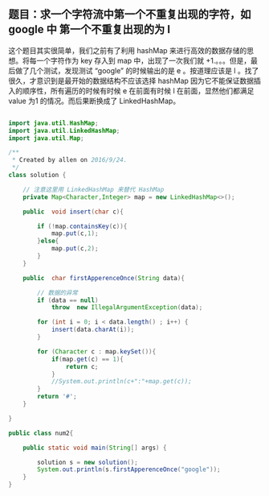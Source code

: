 ## 题目：求一个字符流中第一个不重复出现的字符，如 google 中 第一个不重复出现的为 l

这个题目其实很简单，我们之前有了利用 hashMap 来进行高效的数据存储的思想。将每一个字符作为 key 存入到 map 中，出现了一次我们就 +1.。。。但是，最后做了几个测试，发现测试 “google” 的时候输出的是 e 。按道理应该是 l 。找了很久，才意识到是最开始的数据结构不应该选择 hashMap 因为它不能保证数据插入的顺序性，所有遍历的时候有时候 e 在前面有时候 l 在前面，显然他们都满足 value 为1 的情况。而后果断换成了 LinkedHashMap。

```java

import java.util.HashMap;
import java.util.LinkedHashMap;
import java.util.Map;

/**
 * Created by allen on 2016/9/24.
 */
class solution {

    // 注意这里用 LinkedHashMap 来替代 HashMap
    private Map<Character,Integer> map = new LinkedHashMap<>();

    public  void insert(char c){

        if (!map.containsKey(c)){
            map.put(c,1);
        }else{
            map.put(c,2);
        }
    }

    public  char firstApperenceOnce(String data){

        // 数据的异常
        if (data == null)
            throw  new IllegalArgumentException(data);

        for (int i = 0; i < data.length() ; i++) {
            insert(data.charAt(i));
        }

        for (Character c : map.keySet()){
            if(map.get(c) == 1){
                return c;
            }
            //System.out.println(c+":"+map.get(c));
        }
        return '#';
    }

}

public class num2{

    public static void main(String[] args) {

        solution s = new solution();
        System.out.println(s.firstApperenceOnce("google"));
    }
}
```